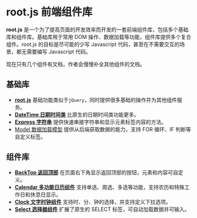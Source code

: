 # root.js 前端组件库

**root.js** 是一个为了提高页面的开发效率而开发的一套前端组件库，包括多个基础库和组件库。基础库用于常用 DOM 操作、数据加载等功能，组件库提供多个复合组件。root.js 的目标是尽可能的少写 Javascript 代码，甚至在不需要交互的场景，都无需要编写 Javascript 代码。

现在只有几个组件有文档，作者会慢慢补全其他组件的文档。

## 基础库

* [**root.js**](/root.js/root.md) 基础功能类似于`jQuery`，同时提供很多基础的操作并为其他组件服务。
* [**DateTime 日期时间类**](/root.js/datetime.md) 比原生的日期时间类功能更多。
* [**Express 字符串**](/root.js/express.md) 提供快速串接字符串和显示元素标签内容的方法。
* [Model 数据加载模型](/root.js/model.md) 提供从后端获取数据的能力，支持 FOR 循环、IF 判断等自定义标签。


## 组件库

* [**BackTop 返回顶部**](/root.js/backtop.md)  在页面右下角显示返回顶部的按钮，元素和内容可自定义。
* [**Calendar 多功能日历组件**](/root.js/calendar.md) 支持单选、周选、多选等功能，支持农历和特殊工作日和休息日显示。
* [**Clock 文字时钟组件**](/root.js/clock.md) 支持时、分、钟的选择，并支持定义下拉选项。
* [**Select 选择器组件**](/root.js/select.md) 扩展了原生的 SELECT 标签，可自动加载数据并可输入。